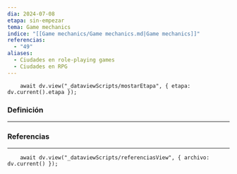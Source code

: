 ```yaml
---
dia: 2024-07-08
etapa: sin-empezar
tema: Game mechanics
indice: "[[Game mechanics/Game mechanics.md|Game mechanics]]"
referencias:
  - "49"
aliases:
  - Ciudades en role-playing games
  - Ciudades en RPG
---
```

```dataviewjs
	await dv.view("_dataviewScripts/mostarEtapa", { etapa: dv.current().etapa });
```
### Definición
---




### Referencias
---
```dataviewjs
	await dv.view("_dataviewScripts/referenciasView", { archivo: dv.current() });
```